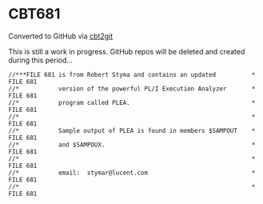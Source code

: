 # CBT681
Converted to GitHub via [cbt2git](https://github.com/wizardofzos/cbt2git)

This is still a work in progress. GitHub repos will be deleted and created during this period...

```
//***FILE 681 is from Robert Styma and contains an updated          *   FILE 681
//*           version of the powerful PL/I Execution Analyzer       *   FILE 681
//*           program called PLEA.                                  *   FILE 681
//*                                                                 *   FILE 681
//*           Sample output of PLEA is found in members $SAMPOUT    *   FILE 681
//*           and $SAMPOUX.                                         *   FILE 681
//*                                                                 *   FILE 681
//*           email:  stymar@lucent.com                             *   FILE 681
//*                                                                 *   FILE 681
```
